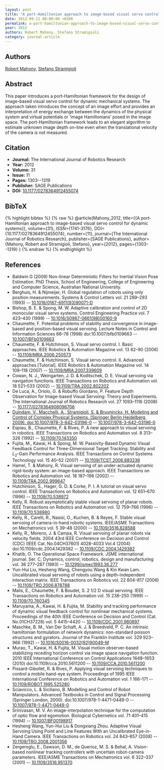```yaml
---
layout: post
title: "A port-Hamiltonian approach to image-based visual servo control for dynamic systems"
date: 2012-09-11 00:00:00 +0100
permalink: a-port-hamiltonian-approach-to-image-based-visual-servo-control-for-dynamic-systems
year: 2012
authors: Robert Mahony, Stefano Stramigioli
category: journal-article
---
```

 
## Authors
[Robert Mahony](authors/robert-mahony), [Stefano Stramigioli](authors/stefano-stramigioli)
 
## Abstract
 This paper introduces a port-Hamiltonian framework for the design of image-based visual servo control for dynamic mechanical systems. The approach taken introduces the concept of an image effort and provides an interpretation of energy exchange between the dynamics of the physical system and virtual potentials or ‘image Hamiltonians’ posed in the image space. The port-Hamiltonian framework leads to an elegant algorithm to estimate unknown image depth on-line even when the translational velocity of the camera is not measured. 
 
## Citation
- **Journal:** The International Journal of Robotics Research
- **Year:** 2012
- **Volume:** 31
- **Issue:** 11
- **Pages:** 1303--1319
- **Publisher:** SAGE Publications
- **DOI:** [10.1177/0278364912455074](https://doi.org/10.1177/0278364912455074)
 
## BibTeX
{% highlight bibtex %}
{% raw %}
@article{Mahony_2012,
  title={{A port-Hamiltonian approach to image-based visual servo control for dynamic systems}},
  volume={31},
  ISSN={1741-3176},
  DOI={10.1177/0278364912455074},
  number={11},
  journal={The International Journal of Robotics Research},
  publisher={SAGE Publications},
  author={Mahony, Robert and Stramigioli, Stefano},
  year={2012},
  pages={1303--1319}
}
{% endraw %}
{% endhighlight %}
 
## References
- Baldwin G (2009) Non-linear Deterministic Filters for Inertial Vision Pose Estimation. PhD Thesis, School of Engineering, College of Engineering and Computer Science, Australian National University.
- Berghuis, H. & Nijmeijer, H. Global regulation of robots using only position measurements. Systems &amp; Control Letters vol. 21 289–293 (1993) -- [10.1016/0167-6911(93)90071-D](https://doi.org/10.1016/0167-6911(93)90071-D)
- Bishop, B. E. & Spong, M. W. Adaptive calibration and control of 2D monocular visual servo systems. Control Engineering Practice vol. 7 423–430 (1999) -- [10.1016/S0967-0661(98)00160-9](https://doi.org/10.1016/S0967-0661(98)00160-9)
- Chaumette, F. Potential problems of stability and convergence in image-based and position-based visual servoing. Lecture Notes in Control and Information Sciences 66–78 (1998) doi:10.1007/bfb0109663 -- [10.1007/BFb0109663](https://doi.org/10.1007/BFb0109663)
- Chaumette, F. & Hutchinson, S. Visual servo control. I. Basic approaches. IEEE Robotics &amp; Automation Magazine vol. 13 82–90 (2006) -- [10.1109/MRA.2006.250573](https://doi.org/10.1109/MRA.2006.250573)
- Chaumette, F. & Hutchinson, S. Visual servo control. II. Advanced approaches [Tutorial]. IEEE Robotics &amp; Automation Magazine vol. 14 109–118 (2007) -- [10.1109/MRA.2007.339609](https://doi.org/10.1109/MRA.2007.339609)
- Cowan, N. J., Weingarten, J. D. & Koditschek, D. E. Visual servoing via navigation functions. IEEE Transactions on Robotics and Automation vol. 18 521–533 (2002) -- [10.1109/TRA.2002.802202](https://doi.org/10.1109/TRA.2002.802202)
- De Luca, A., Oriolo, G. & Robuffo Giordano, P. Feature Depth Observation for Image-based Visual Servoing: Theory and                 Experiments. The International Journal of Robotics Research vol. 27 1093–1116 (2008) -- [10.1177/0278364908096706](https://doi.org/10.1177/0278364908096706)
- [Duindam, V., Macchelli, A., Stramigioli, S. & Bruyninckx, H. Modeling and Control of Complex Physical Systems. (Springer Berlin Heidelberg, 2009). doi:10.1007/978-3-642-03196-0](modeling-and-control-of-complex-physical-systems) -- [10.1007/978-3-642-03196-0](https://doi.org/10.1007/978-3-642-03196-0)
- Espiau, B., Chaumette, F. & Rives, P. A new approach to visual servoing in robotics. IEEE Transactions on Robotics and Automation vol. 8 313–326 (1992) -- [10.1109/70.143350](https://doi.org/10.1109/70.143350)
- Fujita, M., Kawai, H. & Spong, M. W. Passivity-Based Dynamic Visual Feedback Control for Three-Dimensional Target Tracking: Stability and $L_{2}$-Gain Performance Analysis. IEEE Transactions on Control Systems Technology vol. 15 40–52 (2007) -- [10.1109/TCST.2006.883236](https://doi.org/10.1109/TCST.2006.883236)
- Hamel, T. & Mahony, R. Visual servoing of an under-actuated dynamic rigid-body system: an image-based approach. IEEE Transactions on Robotics and Automation vol. 18 187–198 (2002) -- [10.1109/TRA.2002.999647](https://doi.org/10.1109/TRA.2002.999647)
- Hutchinson, S., Hager, G. D. & Corke, P. I. A tutorial on visual servo control. IEEE Transactions on Robotics and Automation vol. 12 651–670 (1996) -- [10.1109/70.538972](https://doi.org/10.1109/70.538972)
- Kelly, R. Robust asymptotically stable visual servoing of planar robots. IEEE Transactions on Robotics and Automation vol. 12 759–766 (1996) -- [10.1109/70.538980](https://doi.org/10.1109/70.538980)
- Kelly, R., Carelli, R., Nasisi, O., Kuchen, B. & Reyes, F. Stable visual servoing of camera-in-hand robotic systems. IEEE/ASME Transactions on Mechatronics vol. 5 39–48 (2000) -- [10.1109/3516.828588](https://doi.org/10.1109/3516.828588)
- Kelly, R., Moreno, J. & Campa, R. Visual servoing of planar robots via velocity fields. 2004 43rd IEEE Conference on Decision and Control (CDC) (IEEE Cat. No.04CH37601) 4028-4033 Vol.4 (2004) doi:10.1109/cdc.2004.1429382 -- [10.1109/CDC.2004.1429382](https://doi.org/10.1109/CDC.2004.1429382)
- Khatib, O. The Operational Space Framework. JSME international journal. Ser. C, Dynamics, control, robotics, design and manufacturing vol. 36 277–287 (1993) -- [10.1299/jsmec1993.36.277](https://doi.org/10.1299/jsmec1993.36.277)
- Yun-Hui Liu, Hesheng Wang, Chengyou Wang & Kin Kwan Lam. Uncalibrated visual servoing of robots using a depth-independent interaction matrix. IEEE Transactions on Robotics vol. 22 804–817 (2006) -- [10.1109/TRO.2006.878788](https://doi.org/10.1109/TRO.2006.878788)
- Malis, E., Chaumette, F. & Boudet, S. 2 1/2 D visual servoing. IEEE Transactions on Robotics and Automation vol. 15 238–250 (1999) -- [10.1109/70.760345](https://doi.org/10.1109/70.760345)
- Maruyama, A., Kawai, H. & Fujita, M. Stability and tracking performance of dynamic visual feedback control for nonlinear mechanical systems. Proceedings of the 40th IEEE Conference on Decision and Control (Cat. No.01CH37228) vol. 5 4415–4420 -- [10.1109/CDC.2001.980897](https://doi.org/10.1109/CDC.2001.980897)
- Maschke, B. M., Van Der Schaft, A. J. & Breedveld, P. C. An intrinsic hamiltonian formulation of network dynamics: non-standard poisson structures and gyrators. Journal of the Franklin Institute vol. 329 923–966 (1992) -- [10.1016/S0016-0032(92)90049-M](https://doi.org/10.1016/S0016-0032(92)90049-M)
- Murao, T., Kawai, H. & Fujita, M. Visual motion observer-based stabilizing receding horizon control via image space navigation function. 2010 IEEE International Conference on Control Applications 1648–1653 (2010) doi:10.1109/cca.2010.5611200 -- [10.1109/CCA.2010.5611200](https://doi.org/10.1109/CCA.2010.5611200)
- Pissard-Gibollet, R. & Rives, P. Applying visual servoing techniques to control a mobile hand-eye system. Proceedings of 1995 IEEE International Conference on Robotics and Automation vol. 1 166–171 -- [10.1109/ROBOT.1995.525280](https://doi.org/10.1109/ROBOT.1995.525280)
- Sciavicco, L. & Siciliano, B. Modelling and Control of Robot Manipulators. Advanced Textbooks in Control and Signal Processing (Springer London, 2000). doi:10.1007/978-1-4471-0449-0 -- [10.1007/978-1-4471-0449-0](https://doi.org/10.1007/978-1-4471-0449-0)
- Srinivasan, M. V. An image-interpolation technique for the computation of optic flow and egomotion. Biological Cybernetics vol. 71 401–415 (1994) -- [10.1007/BF00198917](https://doi.org/10.1007/BF00198917)
- Hesheng Wang, Yun-Hui Liu & Dongxiang Zhou. Adaptive Visual Servoing Using Point and Line Features With an Uncalibrated Eye-in-Hand Camera. IEEE Transactions on Robotics vol. 24 843–857 (2008) -- [10.1109/TRO.2008.2001356](https://doi.org/10.1109/TRO.2008.2001356)
- Zergeroglu, E., Dawson, D. M., de Querioz, M. S. & Behal, A. Vision-based nonlinear tracking controllers with uncertain robot-camera parameters. IEEE/ASME Transactions on Mechatronics vol. 6 322–337 (2001) -- [10.1109/3516.951370](https://doi.org/10.1109/3516.951370)

